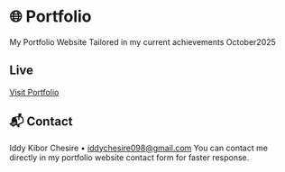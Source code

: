 # 🌐 Portfolio

My Portfolio Website Tailored in my current achievements October2025

## Live 
[Visit Portfolio](https://iddy-chesire.vercel.app)

## 📬 Contact
Iddy Kibor Chesire • iddychesire098@gmail.com
You can contact me directly in my portfolio website contact form for faster response.
